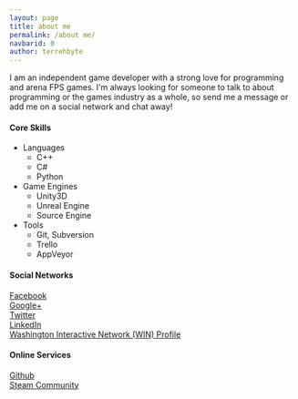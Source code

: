 ```yaml
---
layout: page
title: about me
permalink: /about me/
navbarid: 0
author: terrehbyte
---
```


I am an independent game developer with a strong love for programming and arena FPS games. I'm always looking for someone to talk to about programming or the games industry as a whole, so send me a message or add me on a social network and chat away!

#### Core Skills  
- Languages  
  - C++  
  - C#  
  - Python  
- Game Engines  
  - Unity3D  
  - Unreal Engine  
  - Source Engine  
- Tools  
  - Git, Subversion  
  - Trello  
  - AppVeyor  

#### Social Networks
[Facebook](https://www.facebook.com/terreh)  
[Google+](https://plus.google.com/101891926441890674534/)  
[Twitter](http://twitter.com/terrehbyte)  
[LinkedIn](http://www.linkedin.com/in/terrehbyte)  
[Washington Interactive Network (WIN) Profile](http://jobs.washingtoninteractivenetwork.org/profiles/fafa6506-9c1a-4270-a67d-eb12b809d5a2)  

#### Online Services
[Github](https://github.com/terrehbyte)  
[Steam Community](http://steamcommunity.com/id/terrehbyte)  
